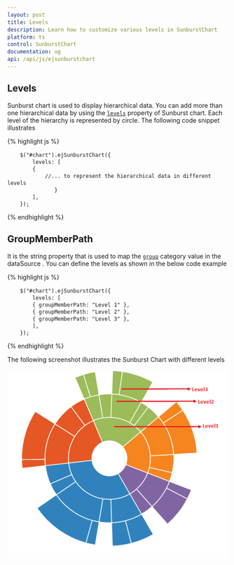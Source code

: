 ```yaml
---
layout: post
title: Levels
description: Learn how to customize various levels in SunburstChart
platform: ts
control: SunburstChart
documentation: ug
api: /api/js/ejsunburstchart
---
```


## Levels

Sunburst chart is used to display hierarchical data. You can add more than one hierarchical data by using the [`levels`](../api/ejsunburstchart#members:levels) property of Sunburst chart. Each level of the hierarchy is represented by circle.
The following code snippet illustrates 

{% highlight js %}

        $("#chart").ejSunburstChart({
            levels: [
			{
                //... to represent the hierarchical data in different levels 
                   }
            ],
        });

{% endhighlight %}

## GroupMemberPath

It is the string property that is used to map the [`group`](../api/ejsunburstchart#members:levels-groupmemberpath) category value in the dataSource .
You can define the levels as shown in the below code example

{% highlight js %}

        $("#chart").ejSunburstChart({
            levels: [
			{ groupMemberPath: "Level 1" },
            { groupMemberPath: "Level 2" },
            { groupMemberPath: "Level 3" },
            ],
        });

{% endhighlight %}

The following screenshot illustrates the Sunburst Chart with different levels



![](/js/SunburstChart/Levels_images/Levels_img1.png)
